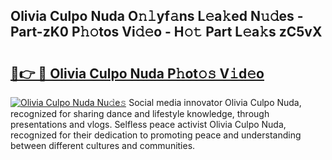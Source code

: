 ## Olivia Culpo Nuda O𝚗𝚕yf𝚊ns L𝚎a𝚔ed N𝚞𝚍es - Part-zK0 P𝚑𝚘tos Vi𝚍𝚎o - H𝚘𝚝 Part L𝚎a𝚔s zC5vX

# <h2><a href="http://kf7978.oniu.top/?m=Olivia+Culpo+Nuda">🔗👉 🔴 Olivia Culpo Nuda P𝚑ot𝚘𝚜 V𝚒d𝚎o</a></h2>

[![Olivia Culpo Nuda Nu𝚍e𝚜](https://i.imgur.com/0qMVB7G.gif)](http://kf7978.oniu.top/?m=Olivia+Culpo+Nuda)
Social media innovator Olivia Culpo Nuda, recognized for sharing dance and lifestyle knowledge, through presentations and vlogs. Selfless peace activist Olivia Culpo Nuda, recognized for their dedication to promoting peace and understanding between different cultures and communities.  
